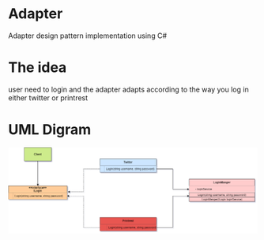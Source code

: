 # Adapter

 Adapter design pattern implementation using C#

 # The idea 
user need to login and the adapter adapts according to the way you log in either twitter or printrest 


# UML Digram
![UML digram](./UML/Adapter.png)